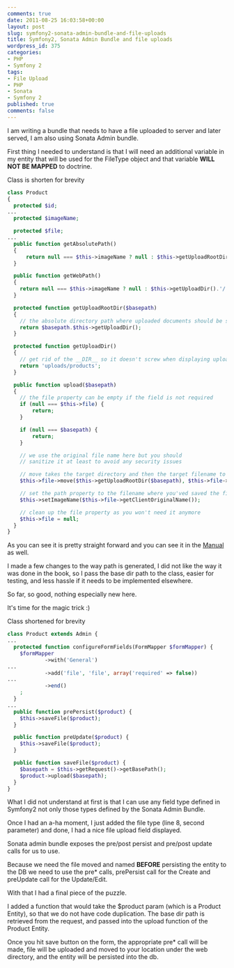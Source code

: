 ```yaml
---
comments: true
date: 2011-08-25 16:03:58+00:00
layout: post
slug: symfony2-sonata-admin-bundle-and-file-uploads
title: Symfony2, Sonata Admin Bundle and file uploads
wordpress_id: 375
categories:
- PHP
- Symfony 2
tags:
- File Upload
- PHP
- Sonata
- Symfony 2
published: true
comments: false
---
```


I am writing a bundle that needs to have a file uploaded to server and later served, I am also using Sonata Admin bundle.
<!--more-->
First thing I needed to understand is that I will need an additional variable in my entity that will be used for the FileType object and that variable **WILL NOT BE MAPPED** to doctrine.

Class is shorten for brevity

```php
class Product
{
  protected $id;
...
  protected $imageName;

  protected $file;
...
  public function getAbsolutePath()
  {
      return null === $this->imageName ? null : $this->getUploadRootDir().'/'.$this->imageName;
  }

  public function getWebPath()
  {
    return null === $this->imageName ? null : $this->getUploadDir().'/'.$this->imageName;
  }

  protected function getUploadRootDir($basepath)
  {
    // the absolute directory path where uploaded documents should be saved
    return $basepath.$this->getUploadDir();
  }

  protected function getUploadDir()
  {
    // get rid of the __DIR__ so it doesn't screw when displaying uploaded doc/image in the view.
    return 'uploads/products';
  }

  public function upload($basepath)
  {
    // the file property can be empty if the field is not required
    if (null === $this->file) {
        return;
    }

    if (null === $basepath) {
        return;
    }

    // we use the original file name here but you should
    // sanitize it at least to avoid any security issues

    // move takes the target directory and then the target filename to move to
    $this->file->move($this->getUploadRootDir($basepath), $this->file->getClientOriginalName());

    // set the path property to the filename where you'ved saved the file
    $this->setImageName($this->file->getClientOriginalName());

    // clean up the file property as you won't need it anymore
    $this->file = null;
  }
}
```

As you can see it is pretty straight forward and you can see it in the [Manual](http://symfony.com/doc/2.0/cookbook/doctrine/file_uploads.html) as well.

I made a few changes to the way path is generated, I did not like the way it was done in the book, so I pass the base dir path to the class, easier for testing, and less hassle if it needs to be implemented elsewhere.

So far, so good, nothing especially new here.

It's time for the magic trick :)

Class shortened for brevity

```php
class Product extends Admin {
...
  protected function configureFormFields(FormMapper $formMapper) {
    $formMapper
            ->with('General')
...
            ->add('file', 'file', array('required' => false))
...
            ->end()
    ;
  }
...
  public function prePersist($product) {
    $this->saveFile($product);
  }

  public function preUpdate($product) {
    $this->saveFile($product);
  }

  public function saveFile($product) {
    $basepath = $this->getRequest()->getBasePath();
    $product->upload($basepath);
  }
}
```

What I did not understand at first is that I can use any field type defined in Symfony2 not only those types defined by the Sonata Admin Bundle.

Once I had an a-ha moment, I just added the file type (line 8, second parameter) and done, I had a nice file upload field displayed.

Sonata admin bundle exposes the pre/post persist and pre/post update calls for us to use.

Because we need the file moved and named **BEFORE** persisting the entity to the DB we need to use the pre* calls,
prePersist call for the Create and preUpdate call for the Update/Edit.

With that I had a final piece of the puzzle.

I added a function that would take the $product param (which is a Product Entity), so that we do not have code duplication.
The base dir path is retrieved from the request, and passed into the upload function of the Product Entity.

Once you hit save button on the form, the appropriate pre* call will be made, file will be uploaded and moved to your location under the web directory, and the entity will be persisted into the db.



